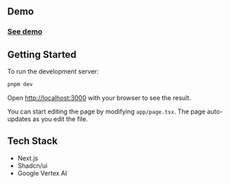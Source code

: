 ## Demo

### [See demo](https://nextjs-template-eight-plum.vercel.app/)

## Getting Started

To run the development server:

```bash
pnpm dev
```

Open [http://localhost:3000](http://localhost:3000) with your browser to see the result.

You can start editing the page by modifying `app/page.tsx`. The page auto-updates as you edit the file.

## Tech Stack

- Next.js
- Shadcn/ui
- Google Vertex AI
